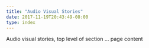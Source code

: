 ```yaml
---
title: "Audio Visual Stories"
date: 2017-11-19T20:43:49-08:00
type: index
---
```


Audio visual stories, top level of section ... page content
